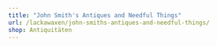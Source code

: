 ```yaml
---
title: "John Smith's Antiques and Needful Things"
url: /lackawaxen/john-smiths-antiques-and-needful-things/
shop: Antiquitäten
---
```

